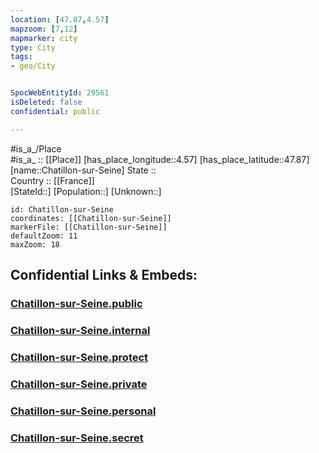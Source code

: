 ```yaml
---
location: [47.87,4.57] 
mapzoom: [7,12] 
mapmarker: city 
type: City
tags:
- geo/City


SpocWebEntityId: 29561
isDeleted: false
confidential: public

---
```

#is_a_/Place  
#is_a_ :: [[Place]] 
[has_place_longitude::4.57] 
[has_place_latitude::47.87] 
[name::Chatillon-sur-Seine] 
State ::  
Country :: [[France]]  
[StateId::] 
[Population::] 
[Unknown::] 


```leaflet
id: Chatillon-sur-Seine
coordinates: [[Chatillon-sur-Seine]] 
markerFile: [[Chatillon-sur-Seine]] 
defaultZoom: 11 
maxZoom: 18
```


## Confidential Links & Embeds: 

### [Chatillon-sur-Seine.public](/_public/\Earth\Continent\Europe\Europe~West\France\regions~France\Bourgogne-Franche-Comté\departments~Bourgogne-Franche-Comté\Côte-d'Or\communes~Côte-d'Or\Montbard\cities~MontbardChatillon-sur-Seine.public.md) 

### [Chatillon-sur-Seine.internal](/_internal/\Earth\Continent\Europe\Europe~West\France\regions~France\Bourgogne-Franche-Comté\departments~Bourgogne-Franche-Comté\Côte-d'Or\communes~Côte-d'Or\Montbard\cities~MontbardChatillon-sur-Seine.internal.md) 

### [Chatillon-sur-Seine.protect](/_protect/\Earth\Continent\Europe\Europe~West\France\regions~France\Bourgogne-Franche-Comté\departments~Bourgogne-Franche-Comté\Côte-d'Or\communes~Côte-d'Or\Montbard\cities~MontbardChatillon-sur-Seine.protect.md) 

### [Chatillon-sur-Seine.private](/_private/\Earth\Continent\Europe\Europe~West\France\regions~France\Bourgogne-Franche-Comté\departments~Bourgogne-Franche-Comté\Côte-d'Or\communes~Côte-d'Or\Montbard\cities~MontbardChatillon-sur-Seine.private.md) 

### [Chatillon-sur-Seine.personal](/_personal/\Earth\Continent\Europe\Europe~West\France\regions~France\Bourgogne-Franche-Comté\departments~Bourgogne-Franche-Comté\Côte-d'Or\communes~Côte-d'Or\Montbard\cities~MontbardChatillon-sur-Seine.personal.md) 

### [Chatillon-sur-Seine.secret](/_secret/\Earth\Continent\Europe\Europe~West\France\regions~France\Bourgogne-Franche-Comté\departments~Bourgogne-Franche-Comté\Côte-d'Or\communes~Côte-d'Or\Montbard\cities~MontbardChatillon-sur-Seine.secret.md)

